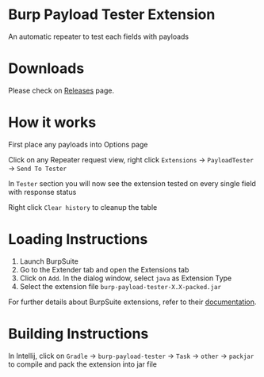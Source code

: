 # Burp Payload Tester Extension
An automatic repeater to test each fields with payloads

# Downloads
Please check on [Releases](https://github.com/hhh/releases) page.

# How it works
First place any payloads into Options page

Click on any Repeater request view, right click `Extensions` -> `PayloadTester` -> `Send To Tester`

In `Tester` section you will now see the extension tested on every single field with response status

Right click `Clear history` to cleanup the table

# Loading Instructions
1. Launch BurpSuite
2. Go to the Extender tab and open the Extensions tab
3. Click on `Add`. In the dialog window, select `java` as Extension Type
4. Select the extension file `burp-payload-tester-X.X-packed.jar`

For further details about BurpSuite extensions, refer to their [documentation](https://portswigger.net/burp/help/extender.html#loading).

# Building Instructions
In Intellij, click on `Gradle` -> `burp-payload-tester` -> `Task` -> `other` -> `packjar` to compile and pack the extension into jar file
